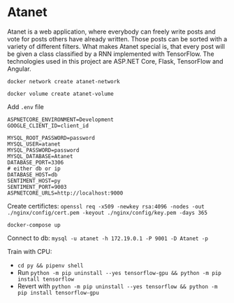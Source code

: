 # Atanet
Atanet is a web application, where everybody can freely write posts and vote for posts others have already written. Those posts can be sorted with a variety of different filters. What makes Atanet special is, that every post will be given a class classified by a RNN implemented with TensorFlow.
The technologies used in this project are ASP.NET Core, Flask, TensorFlow and Angular.

`docker network create atanet-network`

`docker volume create atanet-volume`

Add `.env` file

```
ASPNETCORE_ENVIRONMENT=Development
GOOGLE_CLIENT_ID=client_id

MYSQL_ROOT_PASSWORD=password
MYSQL_USER=atanet
MYSQL_PASSWORD=password
MYSQL_DATABASE=Atanet
DATABASE_PORT=3306
# either db or ip
DATABASE_HOST=db
SENTIMENT_HOST=py
SENTIMENT_PORT=9003
ASPNETCORE_URLS=http://localhost:9000
```

Create certifictes:
`openssl req -x509 -newkey rsa:4096 -nodes -out ./nginx/config/cert.pem -keyout ./nginx/config/key.pem -days 365`

`docker-compose up`

Connect to db:
`mysql -u atanet -h 172.19.0.1 -P 9001 -D Atanet -p`


Train with CPU:
- `cd py && pipenv shell`
- Run `python -m pip uninstall --yes tensorflow-gpu && python -m pip install tensorflow`
- Revert with `python -m pip uninstall --yes tensorflow && python -m pip install tensorflow-gpu`

